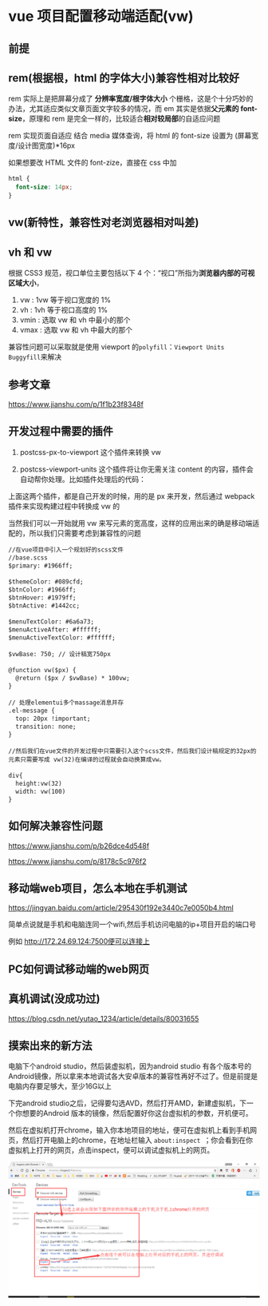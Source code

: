 # vue 项目配置移动端适配(vw)

## 前提

## rem(根据根，html 的字体大小)兼容性相对比较好

rem 实际上是把屏幕分成了 **分辨率宽度/根字体大小** 个栅格，这是个十分巧妙的办法，尤其适应类似文章页面文字较多的情况，而 em 其实是依据**父元素的 font-size**，原理和 rem 是完全一样的，比较适合**相对较局部**的自适应问题

rem 实现页面自适应
结合 media 媒体查询，将 html 的 font-size 设置为 (屏幕宽度/设计图宽度)\*16px

如果想要改 HTML 文件的 font-zize，直接在 css 中加

```css
html {
  font-size: 14px;
}
```

## vw(新特性，兼容性对老浏览器相对叫差)

## vh 和 vw

根据 CSS3 规范，视口单位主要包括以下 4 个：“视口”所指为**浏览器内部的可视区域大小**，

1. vw : 1vw 等于视口宽度的 1%
2. vh : 1vh 等于视口高度的 1%
3. vmin : 选取 vw 和 vh 中最小的那个
4. vmax : 选取 vw 和 vh 中最大的那个

兼容性问题可以采取就是使用 viewport 的`polyfill`：`Viewport Units Buggyfill`来解决

## 参考文章

https://www.jianshu.com/p/1f1b23f8348f

## 开发过程中需要的插件

1. postcss-px-to-viewport 这个插件来转换 vw

2. postcss-viewport-units 这个插件将让你无需关注 content 的内容，插件会自动帮你处理。比如插件处理后的代码：

上面这两个插件，都是自己开发的时候，用的是 px 来开发，然后通过 webpack 插件来实现构建过程中转换成 vw 的

当然我们可以一开始就用 vw 来写元素的宽高度，这样的应用出来的确是移动端适配的，所以我们只需要考虑到兼容性的问题

```
//在vue项目中引入一个规划好的scss文件
//base.scss
$primary: #1966ff;

$themeColor: #089cfd;
$btnColor: #1966ff;
$btnHover: #1979ff;
$btnActive: #1442cc;

$menuTextColor: #6a6a73;
$menuActiveAfter: #ffffff;
$menuActiveTextColor: #ffffff;

$vwBase: 750; // 设计稿宽750px

@function vw($px) {
  @return ($px / $vwBase) * 100vw;
}

// 处理elementui多个massage消息并存
.el-message {
  top: 20px !important;
  transition: none;
}

//然后我们在vue文件的开发过程中只需要引入这个scss文件，然后我们设计稿规定的32px的元素只需要写成 vw(32)在编译的过程就会自动换算成vw。

div{
  height:vw(32)
  width: vw(100)
}
```

## 如何解决兼容性问题

https://www.jianshu.com/p/b26dce4d548f

https://www.jianshu.com/p/8178c5c976f2


## 移动端web项目，怎么本地在手机测试
https://jingyan.baidu.com/article/295430f192e3440c7e0050b4.html

简单点说就是手机和电脑连同一个wifi,然后手机访问电脑的ip+项目开启的端口号

例如 http://172.24.69.124:7500便可以连接上



## PC如何调试移动端的web网页

## 真机调试(没成功过)
https://blog.csdn.net/yutao_1234/article/details/80031655

## 摸索出来的新方法
电脑下个android studio，然后装虚拟机，因为android studio 有各个版本号的Android镜像，所以拿来本地调试各大安卓版本的兼容性再好不过了。但是前提是电脑内存要足够大，至少16G以上

下完android studio之后，记得要勾选AVD，然后打开AMD，新建虚拟机，下一个你想要的Android 版本的镜像，然后配置好你这台虚拟机的参数，开机便可。

然后在虚拟机打开chrome，输入你本地项目的地址，便可在虚拟机上看到手机网页，然后打开电脑上的chrome，在地址栏输入 `about:inspect `；你会看到在你虚拟机上打开的网页，点击inspect，便可以调试虚拟机上的网页。

![./assets/img/Androidinspect.png](./assets/imgs/Androidinspect.png)